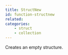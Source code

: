 ```yaml
---
title: StructNew
id: function-structnew
related:
categories:
    - struct
    - collection
---
```


Creates an empty structure.